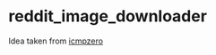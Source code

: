 # reddit_image_downloader

Idea taken from [icmpzero](https://github.com/icmpzero/go/tree/master/reddit-dl)
